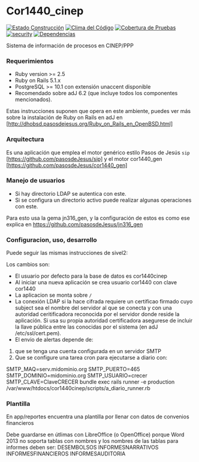 # Cor1440_cinep
[![Estado Construcción](https://api.travis-ci.org/pasosdeJesus/cor1440_cinep.svg?branch=master)](https://travis-ci.org/pasosdeJesus/cor1440_cinep) [![Clima del Código](https://codeclimate.com/github/pasosdeJesus/cor1440_cinep/badges/gpa.svg)](https://codeclimate.com/github/pasosdeJesus/cor1440_cinep) [![Cobertura de Pruebas](https://codeclimate.com/github/pasosdeJesus/cor1440_cinep/badges/coverage.svg)](https://codeclimate.com/github/pasosdeJesus/cor1440_cinep) [![security](https://hakiri.io/github/pasosdeJesus/cor1440_cinep/master.svg)](https://hakiri.io/github/pasosdeJesus/cor1440_cinep/master) [![Dependencias](https://gemnasium.com/pasosdeJesus/cor1440_cinep.svg)](https://gemnasium.com/pasosdeJesus/cor1440_cinep) 

Sistema de información de procesos en CINEP/PPP

### Requerimientos
* Ruby version >= 2.5
* Ruby on Rails 5.1.x
* PostgreSQL >= 10.1 con extensión unaccent disponible
* Recomendado sobre adJ 6.2 (que incluye todos los componentes mencionados).  

Estas instrucciones suponen que opera en este ambiente, puedes ver más sobre
la instalación de Ruby on Rails en adJ en 
[http://dhobsd.pasosdejesus.org/Ruby_on_Rails_en_OpenBSD.html]


### Arquitectura

Es una aplicación que emplea el motor genérico estilo Pasos de Jesús ```sip```
 [https://github.com/pasosdeJesus/sip]
y el motor cor1440_gen [https://github.com/pasosdeJesus/cor1440_gen]


### Manejo de usuarios

* Si hay directorio LDAP se autentica con este.
* Si se configura un directorio activo puede realizar algunas operaciones  
  con este.

Para esto usa la gema jn316_gen, y la configuración de estos es como
ese explica en <https://github.com/pasosdeJesus/jn316_gen>

### Configuracion, uso, desarrollo

Puede seguir las mismas instrucciones de sivel2:

Los cambios son:

* El usuario por defecto para la base de datos es cor1440cinep
* Al iniciar una nueva aplicación se crea usuario cor1440 con clave
  cor1440
* La aplicacion se monta sobre ```/```
* La conexión LDAP si la hace cifrada requiere un certificao firmado cuyo
  subject sea el nombre del servidor al que se conecta y con una autoridad
  ceritificadora reconocida por el servidor donde reside la aplicación.
  Si usa su propia autoridad certificadora asegurese de incluir la llave
  pública entre las conocidas por el sistema (en adJ /etc/ssl/cert.pem).
* El envio de alertas depende de:
1. que se tenga una cuenta configurada en un servidor SMTP 
2. Que se configure una tarea cron para ejecutarse a diario con:

SMTP_MAQ=serv.midominio.org SMTP_PUERTO=465 SMTP_DOMINIO=midominio.org SMTP_USUARIO=crecer SMTP_CLAVE=ClaveCRECER bundle exec rails runner -e production /var/www/htdocs/cor1440cinep/scripts/a_diario_runner.rb


### Plantilla

En app/reportes encuentra una plantilla por llenar con datos de convenios financieros

Debe guardarse en útlimas con LibreOffice (o OpenOffice) porque Word 2013 no soporta 
tablas con nombres y los nombres de las tablas para informes deben ser:
DESEMBOLSOS
INFORMESNARRATIVOS
INFORMESFINANCIEROS
INFORMESAUDITORIA

